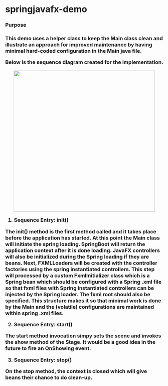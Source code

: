 # springjavafx-demo
<h3>Purpose<h3>

This demo uses a helper class to keep the Main class clean and illustrate an approach for improved maintenance by having minimal hard-coded configuration in the Main java file. 

Below is the sequence diagram created for the implementation.  

  <div align="center" width="1200px"> 
    <img src="http://ricardo-marquez.com/rm/assets/images/sequence-diagram-springjavafx.svg" alt="" height="450px">
  </div> 
  
1. Sequence Entry: init()

The init() method is the first method called and it takes place before the application has started.  At this point the Main class will initiate the spring loading.  SpringBoot will return the application context after it is done loading.   JavaFX controllers  will also be initialized during the Spring loading if they are beans.  Next, FXMLLoaders will be created with the controller factories using the spring instantiated controllers.  This step will processed by a custom FxmlInitializer class which is a Spring bean which should be configured with a Spring .xml file so that fxml files with Spring instantiated controllers can be injected by the Spring loader.  The fxml root should also be specified.  This structure makes it so that minimal work is done by the Main and the (volatile) configurations are maintained within spring .xml files.

2. Sequence Entry:  start()

The start method invocation simpy sets the scene and invokes the show method of the Stage.  It would be a good idea in the future to fire an OnShowing event. 

3. Sequence Entry: stop()

On the stop method, the context is closed which will give beans their chance to do clean-up.
